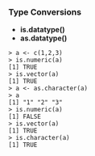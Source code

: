 ### Type Conversions

* **is.datatype()**
* **as.datatype()**
```
> a <- c(1,2,3)
> is.numeric(a)
[1] TRUE
> is.vector(a)
[1] TRUE
> a <- as.character(a)
> a
[1] "1" "2" "3"
> is.numeric(a)
[1] FALSE
> is.vector(a)
[1] TRUE
> is.character(a)
[1] TRUE
```